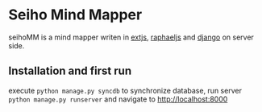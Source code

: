 Seiho Mind Mapper
=================

seihoMM is a mind mapper writen in [extjs](http://extjs.com), [raphaeljs](http://raphaeljs.com) and [django](http://djangoproject.com) on server side.


Installation and first run
--------------------------

execute ``python manage.py syncdb`` to synchronize database, run server ``python manage.py runserver`` and navigate to [http://localhost:8000](http://localhost:8000)
